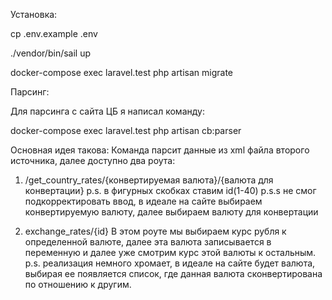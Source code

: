 Установка: 

cp .env.example .env

./vendor/bin/sail up

docker-compose exec laravel.test php artisan migrate 

Парсинг:

Для парсинга с сайта ЦБ я написал команду:

docker-compose exec laravel.test php artisan cb:parser

Основная идея такова: Команда парсит данные из xml файла второго источника,
далее доступно два роута:

1) /get_country_rates/{конвертируемая валюта}/{валюта для конвертации}
   p.s. в фигурных скобках ставим id(1-40)
   p.s.s не смог подкорректировать ввод, в идеале на сайте выбираем конвертируемую валюту, далее выбираем валюту для конвертации

2) exchange_rates/{id}
   В этом роуте мы выбираем курс рубля к определенной валюте, далее эта валюта записывается в переменную и далее уже смотрим курс этой валюты к остальным.
   p.s. реализация немного хромает, в идеале на сайте будет валюта, выбирая ее появляется список, где данная валюта сконвертирована по отношению к другим. 
